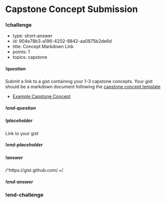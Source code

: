 # Capstone Concept Submission


<!-- prettier-ignore-start -->

### !challenge

* type: short-answer
* id: 904e78b3-a196-4202-8842-aa0875b2de6d
* title: Concept Markdown Link
* points: 1
* topics: capstone

##### !question

Submit a link to a gist containing your 1-3 capstone concepts.  Your gist should be a markdown document following the [capstone concept template](capstone-concept-template.md)

* [Example Capstone Concept](https://gist.github.com/CheezItMan/e86153829aa2e407499171eff05581b6)

##### !end-question

##### !placeholder

Link to your gist

##### !end-placeholder

##### !answer

/^https\:\/\/gist\.github\.com\/.+/

##### !end-answer


### !end-challenge

<!-- prettier-ignore-end -->